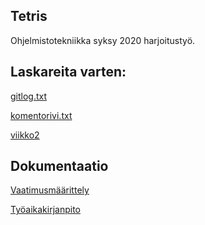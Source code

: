 ## Tetris
Ohjelmistotekniikka syksy 2020 harjoitustyö.

## Laskareita varten:

[gitlog.txt](https://github.com/Birgitt4/ot-htyo/blob/master/laskarit/viikko1/gitlog.txt)

[komentorivi.txt](https://github.com/Birgitt4/ot-htyo/blob/master/laskarit/viikko1/komentorivi.txt)

[viikko2]()


## Dokumentaatio
[Vaatimusmäärittely](https://github.com/Birgitt4/ot-htyo/blob/master/dokumentaatio/vaatimusmaarittely.md)


[Työaikakirjanpito]()
